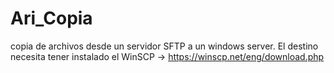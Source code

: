 # Ari_Copia
copia de archivos desde un servidor SFTP a un windows server.
El destino necesita tener instalado el WinSCP -> https://winscp.net/eng/download.php

